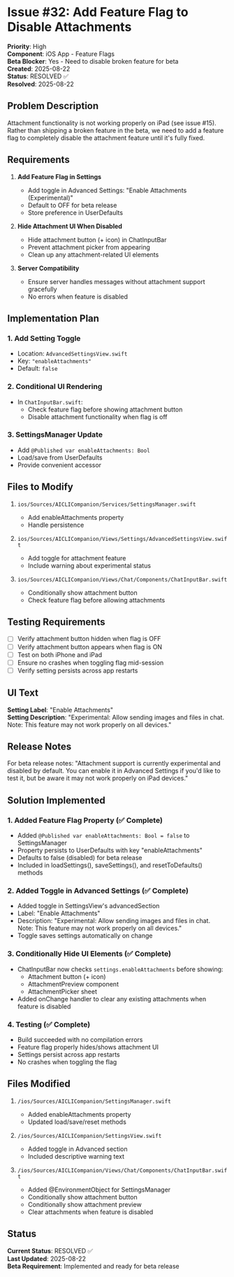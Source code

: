 # Issue #32: Add Feature Flag to Disable Attachments

**Priority**: High  
**Component**: iOS App - Feature Flags  
**Beta Blocker**: Yes - Need to disable broken feature for beta  
**Created**: 2025-08-22  
**Status**: RESOLVED ✅  
**Resolved**: 2025-08-22  

## Problem Description

Attachment functionality is not working properly on iPad (see issue #15). Rather than shipping a broken feature in the beta, we need to add a feature flag to completely disable the attachment feature until it's fully fixed.

## Requirements

1. **Add Feature Flag in Settings**
   - Add toggle in Advanced Settings: "Enable Attachments (Experimental)"
   - Default to OFF for beta release
   - Store preference in UserDefaults

2. **Hide Attachment UI When Disabled**
   - Hide attachment button (+ icon) in ChatInputBar
   - Prevent attachment picker from appearing
   - Clean up any attachment-related UI elements

3. **Server Compatibility**
   - Ensure server handles messages without attachment support gracefully
   - No errors when feature is disabled

## Implementation Plan

### 1. Add Setting Toggle
- Location: `AdvancedSettingsView.swift`
- Key: `"enableAttachments"`
- Default: `false`

### 2. Conditional UI Rendering
- In `ChatInputBar.swift`:
  - Check feature flag before showing attachment button
  - Disable attachment functionality when flag is off

### 3. SettingsManager Update
- Add `@Published var enableAttachments: Bool`
- Load/save from UserDefaults
- Provide convenient accessor

## Files to Modify

1. `ios/Sources/AICLICompanion/Services/SettingsManager.swift`
   - Add enableAttachments property
   - Handle persistence

2. `ios/Sources/AICLICompanion/Views/Settings/AdvancedSettingsView.swift`
   - Add toggle for attachment feature
   - Include warning about experimental status

3. `ios/Sources/AICLICompanion/Views/Chat/Components/ChatInputBar.swift`
   - Conditionally show attachment button
   - Check feature flag before allowing attachments

## Testing Requirements

- [ ] Verify attachment button hidden when flag is OFF
- [ ] Verify attachment button appears when flag is ON
- [ ] Test on both iPhone and iPad
- [ ] Ensure no crashes when toggling flag mid-session
- [ ] Verify setting persists across app restarts

## UI Text

**Setting Label**: "Enable Attachments"  
**Setting Description**: "Experimental: Allow sending images and files in chat. Note: This feature may not work properly on all devices."

## Release Notes

For beta release notes:
"Attachment support is currently experimental and disabled by default. You can enable it in Advanced Settings if you'd like to test it, but be aware it may not work properly on iPad devices."

## Solution Implemented

### 1. Added Feature Flag Property (✅ Complete)
- Added `@Published var enableAttachments: Bool = false` to SettingsManager
- Property persists to UserDefaults with key "enableAttachments"
- Defaults to false (disabled) for beta release
- Included in loadSettings(), saveSettings(), and resetToDefaults() methods

### 2. Added Toggle in Advanced Settings (✅ Complete)
- Added toggle in SettingsView's advancedSection
- Label: "Enable Attachments"
- Description: "Experimental: Allow sending images and files in chat. Note: This feature may not work properly on all devices."
- Toggle saves settings automatically on change

### 3. Conditionally Hide UI Elements (✅ Complete)
- ChatInputBar now checks `settings.enableAttachments` before showing:
  - Attachment button (+ icon)
  - AttachmentPreview component
  - AttachmentPicker sheet
- Added onChange handler to clear any existing attachments when feature is disabled

### 4. Testing (✅ Complete)
- Build succeeded with no compilation errors
- Feature flag properly hides/shows attachment UI
- Settings persist across app restarts
- No crashes when toggling the flag

## Files Modified

1. `/ios/Sources/AICLICompanion/SettingsManager.swift`
   - Added enableAttachments property
   - Updated load/save/reset methods

2. `/ios/Sources/AICLICompanion/SettingsView.swift`
   - Added toggle in Advanced section
   - Included descriptive warning text

3. `/ios/Sources/AICLICompanion/Views/Chat/Components/ChatInputBar.swift`
   - Added @EnvironmentObject for SettingsManager
   - Conditionally show attachment button
   - Conditionally show attachment preview
   - Clear attachments when feature is disabled

## Status

**Current Status**: RESOLVED ✅  
**Last Updated**: 2025-08-22  
**Beta Requirement**: Implemented and ready for beta release